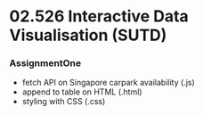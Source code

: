 # 02.526 Interactive Data Visualisation (SUTD)
### AssignmentOne

- fetch API on Singapore carpark availability (.js)
- append to table on HTML (.html)
- styling with CSS (.css)
